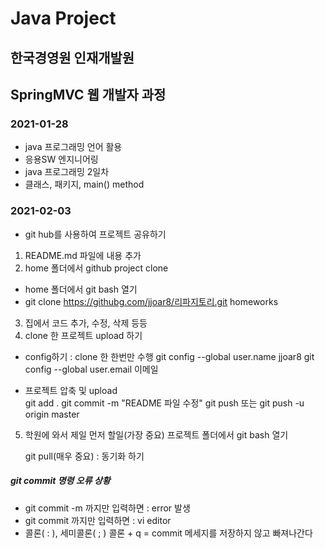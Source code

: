 # Java Project
## 한국경영원 인재개발원
## SpringMVC 웹 개발자 과정

### 2021-01-28

* java 프로그래밍 언어 활용
* 응용SW 엔지니어링
* java 프로그래밍 2일차
* 클래스, 패키지, main() method

### 2021-02-03

* git hub를 사용하여 프로젝트 공유하기
1. README.md 파일에 내용 추가
2. home 폴더에서 github project clone
* home 폴더에서 git bash 열기
* git clone https://githubg.com/jjoar8/리파지토리.git homeworks
3. 집에서 코드 추가, 수정, 삭제 등등
4. clone 한 프로젝트 upload 하기
* config하기 : clone 한 한번만 수행 
	git config --global user.name jjoar8
	git config --global user.email 이메일

* 프로젝트 압축 및 upload  
	git add .
	git commit -m "README 파일 수정"
	git push 또는 git push -u origin master

5. 학원에 와서 제일 먼저 할일(가장 중요)
	프로젝트 폴더에서 git bash 열기

	git pull(매우 중요) : 동기화 하기

##### git commit 명령 오류 상황
* git commit -m 까지만 입력하면 : error 발생
* git commit 까지만 입력하면 : vi editor
* 콜론( : ), 세미콜론( ; )
	콜론 + q = commit 메세지를 저장하지 않고 빠져나간다
